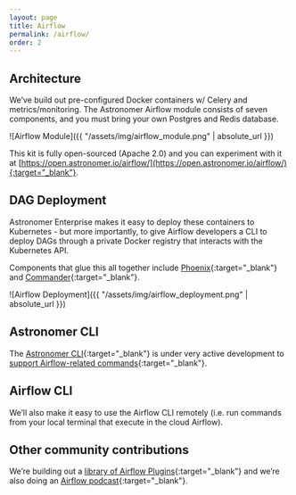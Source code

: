 ```yaml
---
layout: page
title: Airflow
permalink: /airflow/
order: 2
---
```




## Architecture

We’ve build out pre-configured Docker containers w/ Celery and metrics/monitoring.
The Astronomer Airflow module consists of seven components, and you must bring
your own Postgres and Redis database.

![Airflow Module]({{ "/assets/img/airflow_module.png" | absolute_url }})

This kit is fully open-sourced (Apache 2.0) and you can experiment with it at
[https://open.astronomer.io/airflow/](https://open.astronomer.io/airflow/){:target="_blank"}.

## DAG Deployment

Astronomer Enterprise makes it easy to deploy these containers
to Kubernetes - but more importantly, to give Airflow developers a
CLI to deploy DAGs through a private Docker registry that interacts
with the Kubernetes API.

Components that glue this all together include
[Phoenix](https://github.com/astronomerio/phoenix){:target="_blank"} and
[Commander](https://github.com/astronomerio/commander){:target="_blank"}.

![Airflow Deployment]({{ "/assets/img/airflow_deployment.png" | absolute_url }})

## Astronomer CLI

The [Astronomer CLI](https://github.com/astronomerio/astro-cli){:target="_blank"} is
under very active development to
[support Airflow-related commands](https://github.com/astronomerio/astro-cli/blob/master/cmd/airflow.go){:target="_blank"}.

## Airflow CLI

We’ll also make it easy to use the Airflow CLI remotely
(i.e. run commands from your local terminal that execute in the
cloud Airflow).

## Other community contributions

We’re building out a
[library of Airflow Plugins](https://github.com/airflow-plugins){:target="_blank"}
and we’re also doing an
[Airflow podcast](soundcloud.com/the-airflow-podcast){:target="_blank"}.
